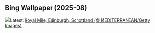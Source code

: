 ## Bing Wallpaper (2025-08)
![](https://www.bing.com/th?id=OHR.EdinburghFringe_DE-DE9968170483_UHD.jpg&w=1000)Latest: [Royal Mile, Edinburgh, Schottland (© MEDITERRANEAN/Getty Images)](https://www.bing.com/th?id=OHR.EdinburghFringe_DE-DE9968170483_UHD.jpg)